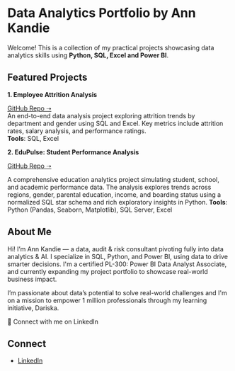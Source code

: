# Data Analytics Portfolio by Ann Kandie

Welcome! This is a collection of my practical projects showcasing data analytics skills using **Python, SQL, Excel and Power BI**.

## Featured Projects
**1. Employee Attrition Analysis** 

  [GitHub Repo ➝](https://github.com/kandyshan/employee-attrition-dashboard)  
  An end-to-end data analysis project exploring attrition trends by department and gender using SQL and Excel. Key metrics include attrition rates, salary analysis, and performance ratings.  
  **Tools**: SQL, Excel
  
**2. EduPulse: Student Performance Analysis**

  [GitHub Repo ➝](https://github.com/kandyshan/EduPulse-Student-Performance-Analysis) 
  
  A comprehensive education analytics project simulating student, school, and academic performance data. The analysis explores trends across regions, gender, parental education, income, and boarding status using a normalized SQL star schema and rich exploratory insights in Python.
  **Tools**: Python (Pandas, Seaborn, Matplotlib), SQL Server, Excel

## About Me
Hi! I’m Ann Kandie — a data, audit & risk consultant pivoting fully into data analytics & AI. I specialize in SQL, Python, and Power BI, using data to drive smarter decisions. I'm a certified PL-300: Power BI Data Analyst Associate, and currently expanding my project portfolio to showcase real-world business impact.

I’m passionate about data’s potential to solve real-world challenges and I'm on a mission to empower 1 million professionals through my learning initiative, Dariska.

🔗 Connect with me on LinkedIn

## Connect
- [LinkedIn](https://www.linkedin.com/in/ann-kandie-121b3481/)

